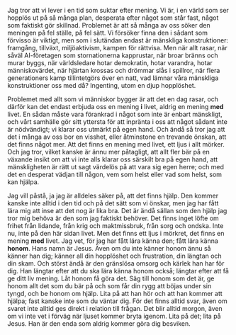 Jag tror att vi lever i en tid som suktar efter mening. Vi är, i en värld som ser hopplös ut på så många plan, desperata efter något som står fast, något som faktiskt gör skillnad. Problemet är att så många av oss söker den meningen på fel ställe, på fel sätt. Vi försöker finna den i sådant som förvisso är viktigt, men som i slutändan endast är mänskliga konstruktioner: framgång, tillväxt, miljöaktivism, kampen för rättvisa. Men när allt rasar, när såväl AI-företagen som stornationerna kapprustar, när broar bränns och murar byggs, när världsledare hotar demokratin, hotar varandra, hotar människovärdet, när hjärtan krossas och drömmar slås i spillror, när flera generationers kamp tillintetgörs över en natt, vad lämnar våra mänskliga konstruktioner oss med då? Ingenting, utom en djup hopplöshet.

Problemet med allt som vi människor bygger är att det en dag rasar, och därför kan det endast erbjuda oss en mening **i** livet, aldrig en mening **med** livet. En sådan måste vara förankrad i något som inte är enbart mänskligt, och vårt samhälle gör sitt yttersta för att inpränta i oss att något sådant inte är nödvändigt; vi klarar oss utmärkt på egen hand. Och ändå så tror jag att det i många av oss bor en visshet, eller åtminstone en trevande önskan, att det finns något mer. Att det finns en mening med livet, ett ljus i allt mörker. Och jag tror, vilket kanske är ännu mer påtagligt, att allt fler bär på en växande insikt om att vi inte alls klarar oss särskilt bra på egen hand, att mänskligheten är rätt ut sagt värdelös på att vara sig egen herre; och med det en desperat vädjan till någon, vem som helst eller vad som helst, som kan hjälpa.

Jag vill påstå, ja jag är alldeles säker på, att det finns hjälp. Den kommer kanske inte alltid i den tid och på det sätt som vi önskar, men jag har fått lära mig att inse att det nog är lika bra. Det är ändå sällan som den hjälp jag tror mig behöva är den som jag faktiskt behöver. Det finns inget löfte om frihet från lidande, från krig och maktmissbruk, från sorg och ondska. Inte nu, inte på den här sidan livet. Men det finns ett ljus i mörkret, det finns en mening **med** livet. Jag vet, för jag har fått lära känna den; fått lära känna **honom**. Hans namn är Jesus. Även om du inte känner honom ännu så känner han dig; känner all din hopplöshet och frustration, din längtan och din skam. Och störst ändå är den gränslösa omsorg och kärlek han har för dig. Han längtar efter att du ska lära känna honom också; längtar efter att få ge ditt liv mening. Låt honom få göra det. Säg till honom som det är, ge honom allt det som du bär på och som får din rygg att böjas under sin tyngd, och be honom om hjälp. Lita på att han hör och att han kommer att hjälpa; fast kanske inte som du väntar dig. För det finns alltid svar, även om svaret inte alltid ges direkt i relation till frågan. Det blir alltid morgon, även om vi inte vet i förväg när ljuset kommer bryta igenom. Lita på det; lita på Jesus. Han är den enda som aldrig kommer göra dig besviken.